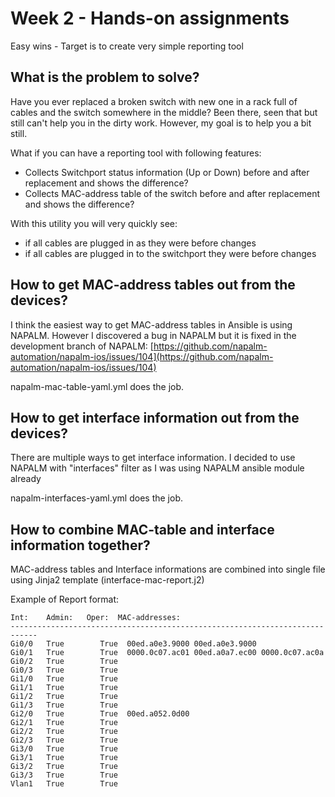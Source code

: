 # Week 2 - Hands-on assignments

Easy wins - Target is to create very simple reporting tool

## What is the problem to solve?

Have you ever replaced a broken switch with new one in a rack full of cables and the switch somewhere in the middle? Been there, seen that but still can't help you in the dirty work. However, my goal is to help you a bit still. 

What if you can have a reporting tool with following features:
* Collects Switchport status information (Up or Down) before and after replacement and shows the difference?
* Collects MAC-address table of the switch before and after replacement and shows the difference?

With this utility you will very quickly see:
* if all cables are plugged in as they were before changes
* if all cables are plugged in to the switchport they were before changes

## How to get MAC-address tables out from the devices?

I think the easiest way to get MAC-address tables in Ansible is using NAPALM. However I discovered a bug in NAPALM but it is fixed in the development branch of NAPALM: [https://github.com/napalm-automation/napalm-ios/issues/104](https://github.com/napalm-automation/napalm-ios/issues/104)

napalm-mac-table-yaml.yml does the job.

## How to get interface information out from the devices?

There are multiple ways to get interface information. I decided to use NAPALM with "interfaces" filter as I was using NAPALM ansible module already

napalm-interfaces-yaml.yml does the job.

## How to combine MAC-table and interface information together?

MAC-address tables and Interface informations are combined into single file using Jinja2 template (interface-mac-report.j2)

Example of Report format:

```
Int:	Admin:	 Oper:	MAC-addresses:
----------------------------------------------------------------------------
Gi0/0	True		True  00ed.a0e3.9000 00ed.a0e3.9000
Gi0/1	True		True  0000.0c07.ac01 00ed.a0a7.ec00 0000.0c07.ac0a
Gi0/2	True		True 
Gi0/3	True		True 
Gi1/0	True		True 
Gi1/1	True		True 
Gi1/2	True		True 
Gi1/3	True		True
Gi2/0	True		True  00ed.a052.0d00
Gi2/1	True		True 
Gi2/2	True		True 
Gi2/3	True		True 
Gi3/0	True		True 
Gi3/1	True		True 
Gi3/2	True		True
Gi3/3	True		True
Vlan1	True		True
```
